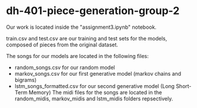 # dh-401-piece-generation-group-2

Our work is located inside the "assignment3.ipynb" notebook.

train.csv and test.csv are our training and test sets for the models, composed of pieces from the original dataset.

The songs for our models are located in the following files:
- random_songs.csv for our random model
- markov_songs.csv for our first generative model (markov chains and bigrams)
- lstm_songs_formatted.csv for our second generative model (Long Short-Term Memory)
The midi files for the songs are located in the random_midis, markov_midis and lstm_midis folders repsectively.
